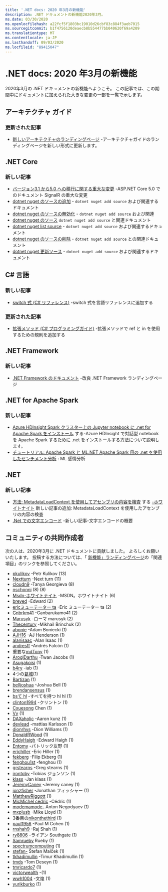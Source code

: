```yaml
---
title: '.NET docs: 2020 年3月の新機能'
description: .NET ドキュメントの新機能2020年3月。
ms.date: 03/30/2020
ms.openlocfilehash: a22fcf5f1803bc19010d26cbf83c884f3aeb7015
ms.sourcegitcommit: b1f4756120deaecb8b554477bb040620f69a4209
ms.translationtype: MT
ms.contentlocale: ja-JP
ms.lasthandoff: 09/03/2020
ms.locfileid: "89415047"
---
```

# <a name="net-docs-whats-new-for-march-2020"></a>.NET docs: 2020 年3月の新機能

2020年3月の .NET ドキュメントの新機能へようこそ。 この記事では、この期間中にドキュメントに加えられた大きな変更の一部を一覧で示します。

## <a name="architecture-guides"></a>アーキテクチャ ガイド

### <a name="updated-articles"></a>更新された記事

- [新しいアーキテクチャのランディングページ](../architecture/index.yml) -アーキテクチャガイドのランディングページを新しい形式に更新します。

## <a name="net-core"></a>.NET Core

### <a name="new-articles"></a>新しい記事

- [バージョン3.1 から5.0 への移行に関する重大な変更](../core/compatibility/3.1-5.0.md) -ASP.NET Core 5.0 でのドキュメント SignalR の重大な変更
- [dotnet nuget のソースの追加](../core/tools/dotnet-nuget-add-source.md) - `dotnet nuget add source` および関連するドキュメント
- [dotnet nuget のソースの無効化](../core/tools/dotnet-nuget-disable-source.md) - `dotnet nuget add source` および関連
- [dotnet nuget のソース](../core/tools/dotnet-nuget-enable-source.md) `dotnet nuget add source` と関連ドキュメント
- [dotnet nuget list source](../core/tools/dotnet-nuget-list-source.md) - `dotnet nuget add source` および関連するドキュメント
- [dotnet nuget のソースの削除](../core/tools/dotnet-nuget-remove-source.md) - `dotnet nuget add source` との関連ドキュメント
- [dotnet nuget 更新ソース](../core/tools/dotnet-nuget-update-source.md) - `dotnet nuget add source` および関連するドキュメント

## <a name="c-language"></a>C# 言語

### <a name="new-articles"></a>新しい記事

- [switch 式 (C# リファレンス)](../csharp/language-reference/operators/switch-expression.md) -switch 式を言語リファレンスに追加する

### <a name="updated-articles"></a>更新された記事

- [拡張メソッド (C# プログラミングガイド)](../csharp/programming-guide/classes-and-structs/extension-methods.md) -拡張メソッドで ref と in を使用するための規則を追加する

## <a name="net-framework"></a>.NET Framework

### <a name="new-articles"></a>新しい記事

- [.NET Framework のドキュメント](../framework/index.yml) -改良 .NET Framework ランディングページ

## <a name="net-for-apache-spark"></a>.NET for Apache Spark

### <a name="new-articles"></a>新しい記事

- [Azure HDInsight Spark クラスター上の Jupyter notebook に .net for Apache Spark をインストール](../spark/how-to-guides/hdinsight-notebook-installation.md) する-Azure HDInsight で対話型 notebook を Apache Spark するために .net をインストールする方法について説明します。
- [チュートリアル: Apache Spark と ML.NET Apache Spark 用の .net を使用したセンチメント分析](../spark/tutorials/ml-sentiment-analysis.md) : ML 感情分析

## <a name="net"></a>.NET

### <a name="new-articles"></a>新しい記事

- [方法: MetadataLoadContext を使用してアセンブリの内容を検査](../standard/assembly/inspect-contents-using-metadataloadcontext.md) する [-ホワイトナイト](https://github.com/MSDN-WhiteKnight) 新しい記事の追加: MetadataLoadContext を使用したアセンブリの内容の検査
- [.Net での文字エンコード](../standard/base-types/character-encoding-introduction.md) -新しい記事-文字エンコードの概要

## <a name="community-contributors"></a>コミュニティの共同作成者

次の人は、2020年3月に .NET ドキュメントに貢献しました。 よろしくお願いいたします。 投稿する方法については、「 [新機能」ランディングページ](index.yml)の「関連項目」のリンクを参照してください。

- [pkulikov](https://github.com/pkulikov) -Petr Kulikov (13)
- [Nextturn](https://github.com/NextTurn) -Next turn (11)
- [cloudn9](https://github.com/cloudn9) -Tanya Georgieva (8)
- [nschonni](https://github.com/nschonni) (8) (8)
- [Msdn-ホワイトナイト](https://github.com/MSDN-WhiteKnight) -MSDN。ホワイトナイト (6)
- [breyed](https://github.com/breyed) -Edward (2)
- [ericミューテーター ta](https://github.com/ericmutta) -Eric ミューテーター ta (2)
- [Gnbrkm41](https://github.com/Gnbrkm41) -Ganbarukamo41 (2)
- [Marusyk](https://github.com/Marusyk) -ローマ marusyk (2)
- [Thecentury](https://github.com/Thecentury) -Mikhail Brinchuk (2)
- [abonie](https://github.com/abonie) -Adam Boniecki (1)
- [AJH16](https://github.com/AJH16) -AJ Henderson (1)
- [alanisaac](https://github.com/alanisaac) -Alan Isaac (1)
- [andresff](https://github.com/andresff) -Andrés Falcón (1)
- 重要な[mdTony](https://github.com/antmdvs) (1)
- [AroglDarthu](https://github.com/AroglDarthu) -Twan Jacobs (1)
- [Asugakoisi](https://github.com/Asugakoisi) (1)
- [b4ry](https://github.com/b4ry) -iab (1)
- 4つの[葛城](https://github.com/balfourcraig)(1)
- [Bartizan](https://github.com/Bartizan) (1)
- [belljoshua](https://github.com/belljoshua) -Joshua Bell (1)
- [brendansensus](https://github.com/brendansensus) (1)
- [bsて hl](https://github.com/bsstahl) -すべてを持つ hl hl (1)
- [clinton1994](https://github.com/clinton1994) -クリントン (1)
- [Cxuesong](https://github.com/CXuesong) Chen (1)
- [Vy](https://github.com/Da-vy) (1)
- [DAXaholic](https://github.com/DAXaholic) -Aaron kunz (1)
- [devlead](https://github.com/devlead) -mattias Karlsson (1)
- [dionrhys](https://github.com/dionrhys) -Dion Williams (1)
- [DonaldRWood](https://github.com/DonaldRWood) (1)
- [EddyHaigh](https://github.com/EddyHaigh) -Edward Haigh (1)
- [Entomy](https://github.com/Entomy) -パトリック友野 (1)
- [erichiller](https://github.com/erichiller) -Eric Hiller (1)
- [fekberg](https://github.com/fekberg) -Filip Ekberg (1)
- [fenghou1st](https://github.com/fenghou1st) -fenghou (1)
- [grstearns](https://github.com/grstearns) -Greg stearns (1)
- [irontoby](https://github.com/irontoby) -Tobias ジョンソン (1)
- [klass](https://github.com/ite-klass) -Jan klass (1)
- [JeremyCaney](https://github.com/JeremyCaney) -Jeremy caney (1)
- [jonzfisher](https://github.com/jonzfisher) -Jonathan フィッシャー (1)
- [MatthewRiggott](https://github.com/MatthewRiggott) (1)
- [MicMichel cedric](https://github.com/michelcedric) -Cédric (1)
- [modemamode-](https://github.com/modemaizer) Anton Negodyaev (1)
- [mxplusb](https://github.com/mxplusb) -Mike Lloyd (1)
- 3番目の[nikonthethird](https://github.com/nikonthethird) (1)
- [paul1956](https://github.com/paul1956) -Paul M Cohen (1)
- [rnshah9](https://github.com/rnshah9) -Raj Shah (1)
- [ry8806](https://github.com/ry8806) -ライアン Southgate (1)
- [Samrueby](https://github.com/samrueby) Rueby (1)
- [spectrumcomputing](https://github.com/spectrumcomputing) (1)
- [stefan-](https://github.com/stefan-malcek) Štefan Malček (1)
- [tkhadimullin](https://github.com/tkhadimullin) -Timur Khadimullin (1)
- [tmds](https://github.com/tmds) -Tom Deseyn (1)
- [tmricardo7](https://github.com/tmricardo7) (1)
- [victorwealth](https://github.com/victorwealth) -(1)
- [wwh1004](https://github.com/wwh1004) -文煌 (1)
- [yurikburko](https://github.com/yurikburko) (1)
